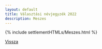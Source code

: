 ```yaml
---
layout: default
title: Választási névjegyzék 2022
description: Meszes
---
```


{% include settlementHTMLs/Meszes.html %}

[Vissza](./)